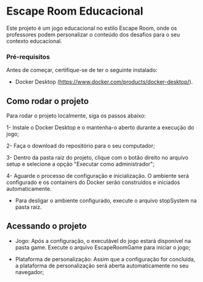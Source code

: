 # Escape Room Educacional

Este projeto é um jogo educacional no estilo Escape Room, onde os professores podem personalizar o conteúdo dos desafios para o seu contexto educacional.

### Pré-requisitos

Antes de começar, certifique-se de ter o seguinte instalado:

- Docker Desktop (https://www.docker.com/products/docker-desktop/).

## Como rodar o projeto

Para rodar o projeto localmente, siga os passos abaixo:

1- Instale o Docker Desktop e o mantenha-o aberto durante a execução do jogo;

2- Faça o download do repositório para o seu computador;

3- Dentro da pasta raiz do projeto, clique com o botão direito no arquivo setup e selecione a opção "Executar como administrador";

4- Aguarde o processo de configuração e inicialização. O ambiente será configurado e os containers do Docker serão construídos e iniciados automaticamente.

- Para desligar o ambiente configurado, execute o arquivo stopSystem na pasta raiz.

## Acessando o projeto

- Jogo: Após a configuração, o executável do jogo estará disponível na pasta game. Execute o arquivo EscapeRoomGame para iniciar o jogo;

- Plataforma de personalização: Assim que a configuração for concluída, a plataforma de personalização será aberta automaticamente no seu navegador;
